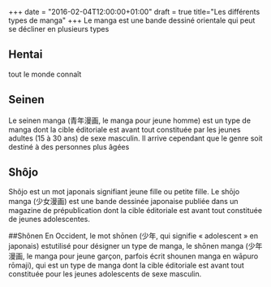 +++
date = "2016-02-04T12:00:00+01:00"
draft = true
title="Les différents types de manga"
+++
Le manga est une bande dessiné orientale qui peut se décliner en plusieurs types

## Hentai
tout le monde connaît

## Seinen
Le seinen manga (青年漫画, le manga pour jeune homme) est un type de manga dont la cible éditoriale est avant tout constituée par les jeunes adultes (15 à 30 ans) de sexe masculin. Il arrive cependant que le genre soit destiné à des personnes plus âgées

## Shôjo
Shôjo est un mot japonais signifiant jeune fille ou petite fille.
Le shōjo manga (少女漫画) est une bande dessinée japonaise publiée dans un magazine de prépublication dont la cible éditoriale est avant tout constituée de jeunes adolescentes.

##Shônen
En Occident, le mot shōnen (少年, qui signifie « adolescent » en japonais) estutilisé pour désigner un type de manga, le shōnen manga (少年漫画, le manga pour jeune garçon, parfois écrit shounen manga en wāpuro rōmaji), qui est un type de manga dont la cible éditoriale est avant tout constituée pour les jeunes adolescents de sexe masculin.
